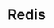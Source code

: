 ---
title: "Redis"
description: "Redis is an in-memory data structure store (NO SQL), used as a distributed, in-memory key–value database, cache and message broker, with optional durability."
slug: "redis"
image: "redis.png"
---